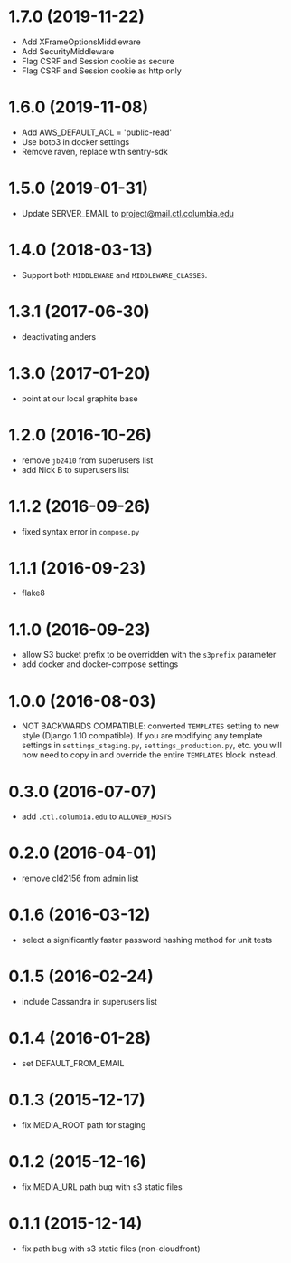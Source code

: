 1.7.0 (2019-11-22)
==================
* Add XFrameOptionsMiddleware
* Add SecurityMiddleware
* Flag CSRF and Session cookie as secure
* Flag CSRF and Session cookie as http only


1.6.0 (2019-11-08)
==================
* Add AWS_DEFAULT_ACL = 'public-read'
* Use boto3 in docker settings
* Remove raven, replace with sentry-sdk

1.5.0 (2019-01-31)
==================
* Update SERVER_EMAIL to project@mail.ctl.columbia.edu

1.4.0 (2018-03-13)
==================

* Support both `MIDDLEWARE` and `MIDDLEWARE_CLASSES`.

1.3.1 (2017-06-30)
==================

* deactivating anders

1.3.0 (2017-01-20)
==================

* point at our local graphite base

1.2.0 (2016-10-26)
==================

* remove `jb2410` from superusers list
* add Nick B to superusers list

1.1.2 (2016-09-26)
==================

* fixed syntax error in `compose.py`

1.1.1 (2016-09-23)
==================

* flake8

1.1.0 (2016-09-23)
==================

* allow S3 bucket prefix to be overridden with the `s3prefix`
  parameter
* add docker and docker-compose settings

1.0.0 (2016-08-03)
==================

* NOT BACKWARDS COMPATIBLE: converted `TEMPLATES` setting to new style
  (Django 1.10 compatible). If you are modifying any template settings
  in `settings_staging.py`, `settings_production.py`, etc. you will
  now need to copy in and override the entire `TEMPLATES` block
  instead.

0.3.0 (2016-07-07)
==================

* add `.ctl.columbia.edu` to `ALLOWED_HOSTS`

0.2.0 (2016-04-01)
==================

* remove cld2156 from admin list

0.1.6 (2016-03-12)
==================
* select a significantly faster password hashing method for unit tests

0.1.5 (2016-02-24)
==================
* include Cassandra in superusers list

0.1.4 (2016-01-28)
==================
* set DEFAULT_FROM_EMAIL

0.1.3 (2015-12-17)
==================
* fix MEDIA_ROOT path for staging

0.1.2 (2015-12-16)
==================
* fix MEDIA_URL path bug with s3 static files

0.1.1 (2015-12-14)
==================

* fix path bug with s3 static files (non-cloudfront)
